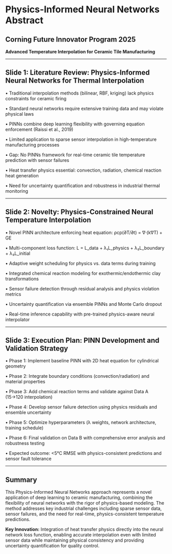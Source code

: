 # Physics-Informed Neural Networks Abstract
## Corning Future Innovator Program 2025
**Advanced Temperature Interpolation for Ceramic Tile Manufacturing**

---

## Slide 1: Literature Review: Physics-Informed Neural Networks for Thermal Interpolation

• Traditional interpolation methods (bilinear, RBF, kriging) lack physics constraints for ceramic firing

• Standard neural networks require extensive training data and may violate physical laws

• PINNs combine deep learning flexibility with governing equation enforcement (Raissi et al., 2019)

• Limited application to sparse sensor interpolation in high-temperature manufacturing processes

• Gap: No PINNs framework for real-time ceramic tile temperature prediction with sensor failures

• Heat transfer physics essential: convection, radiation, chemical reaction heat generation

• Need for uncertainty quantification and robustness in industrial thermal monitoring

---

## Slide 2: Novelty: Physics-Constrained Neural Temperature Interpolation

• Novel PINN architecture enforcing heat equation: ρcp(∂T/∂t) = ∇·(k∇T) + GE

• Multi-component loss function: L = L_data + λ₁L_physics + λ₂L_boundary + λ₃L_initial

• Adaptive weight scheduling for physics vs. data terms during training

• Integrated chemical reaction modeling for exothermic/endothermic clay transformations

• Sensor failure detection through residual analysis and physics violation metrics

• Uncertainty quantification via ensemble PINNs and Monte Carlo dropout

• Real-time inference capability with pre-trained physics-aware neural interpolator

---

## Slide 3: Execution Plan: PINN Development and Validation Strategy

• Phase 1: Implement baseline PINN with 2D heat equation for cylindrical geometry

• Phase 2: Integrate boundary conditions (convection/radiation) and material properties

• Phase 3: Add chemical reaction terms and validate against Data A (15→120 interpolation)

• Phase 4: Develop sensor failure detection using physics residuals and ensemble uncertainty

• Phase 5: Optimize hyperparameters (λ weights, network architecture, training schedule)

• Phase 6: Final validation on Data B with comprehensive error analysis and robustness testing

• Expected outcome: <5°C RMSE with physics-consistent predictions and sensor fault tolerance

---

## Summary

This Physics-Informed Neural Networks approach represents a novel application of deep learning to ceramic manufacturing, combining the flexibility of neural networks with the rigor of physics-based modeling. The method addresses key industrial challenges including sparse sensor data, sensor failures, and the need for real-time, physics-consistent temperature predictions.

**Key Innovation:** Integration of heat transfer physics directly into the neural network loss function, enabling accurate interpolation even with limited sensor data while maintaining physical consistency and providing uncertainty quantification for quality control.
